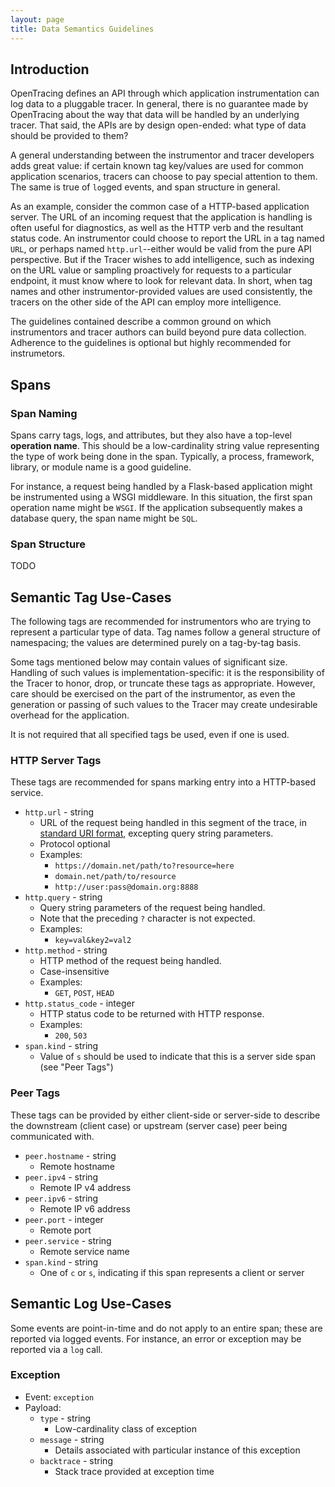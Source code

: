 ```yaml
---
layout: page
title: Data Semantics Guidelines
---
```

<div id="toc"></div>

## Introduction

OpenTracing defines an API through which application instrumentation can log data to a pluggable tracer. In general, there is no guarantee made by OpenTracing about the way that data will be handled by an underlying tracer. That said, the APIs are by design open-ended: what type of data should be provided to them?

A general understanding between the instrumentor and tracer developers adds great value: if certain known tag key/values are used for common application scenarios, tracers can choose to pay special attention to them. The same is true of `log`ged events, and span structure in general.

As an example, consider the common case of a HTTP-based application server. The URL of an incoming request that the application is handling is often useful for diagnostics, as well as the HTTP verb and the resultant status code. An instrumentor could choose to report the URL in a tag named `URL`, or perhaps named `http.url`--either would be valid from the pure API perspective. But if the Tracer wishes to add intelligence, such as indexing on the URL value or sampling proactively for requests to a particular endpoint, it must know where to look for relevant data. In short, when tag names and other instrumentor-provided values are used consistently, the tracers on the other side of the API can employ more intelligence.

The guidelines contained describe a common ground on which instrumentors and tracer authors can build beyond pure data collection. Adherence to the guidelines is optional but highly recommended for instrumetors.



## Spans


### Span Naming

Spans carry tags, logs, and attributes, but they also have a top-level **operation name**. This should be a low-cardinality string value representing the type of work being done in the span. Typically, a process, framework, library, or module name is a good guideline.

For instance, a request being handled by a Flask-based application might be instrumented using a WSGI middleware. In this situation, the first span operation name might be `WSGI`. If the application subsequently makes a database query, the span name might be `SQL`.


### Span Structure

TODO



## Semantic Tag Use-Cases

The following tags are recommended for instrumentors who are trying to represent a particular type of data. Tag names follow a general structure of namespacing; the values are determined purely on a tag-by-tag basis.

Some tags mentioned below may contain values of significant size. Handling of such values is implementation-specific: it is the responsibility of the Tracer to honor, drop, or truncate these tags as appropriate. However, care should be exercised on the part of the instrumentor, as even the generation or passing of such values to the Tracer may create undesirable overhead for the application.

It is not required that all specified tags be used, even if one is used.


### HTTP Server Tags

These tags are recommended for spans marking entry into a HTTP-based service.

* `http.url` - string
    - URL of the request being handled in this segment of the trace, in [standard URI format](https://en.wikipedia.org/wiki/Uniform_Resource_Identifier), excepting query string parameters.
    - Protocol optional
    - Examples:
        - `https://domain.net/path/to?resource=here`
        - `domain.net/path/to/resource`
        - `http://user:pass@domain.org:8888`
* `http.query` - string
    - Query string parameters of the request being handled.
    - Note that the preceding `?` character is not expected.
    - Examples:
        - `key=val&key2=val2`
* `http.method` - string
    - HTTP method of the request being handled.
    - Case-insensitive
    - Examples:
        - `GET`, `POST`, `HEAD`
* `http.status_code` - integer
    - HTTP status code to be returned with HTTP response.
    - Examples:
        - `200`, `503`
* `span.kind` - string
    - Value of `s` should be used to indicate that this is a server side span (see "Peer Tags")


### Peer Tags

These tags can be provided by either client-side or server-side to describe the downstream (client case) or upstream (server case) peer being communicated with.

* `peer.hostname` - string
    - Remote hostname
* `peer.ipv4` - string
    - Remote IP v4 address
* `peer.ipv6` - string
    - Remote IP v6 address
* `peer.port` - integer
    - Remote port
* `peer.service` - string
    - Remote service name
* `span.kind` - string
    - One of `c` or `s`, indicating if this span represents a client or server



## Semantic Log Use-Cases

Some events are point-in-time and do not apply to an entire span; these are reported via logged events.  For instance, an error or exception may be reported via a `log` call.


### Exception

* Event: `exception`
* Payload:
    - `type` - string
        - Low-cardinality class of exception
    - `message` - string
        - Details associated with particular instance of this exception
    - `backtrace` - string
        - Stack trace provided at exception time
